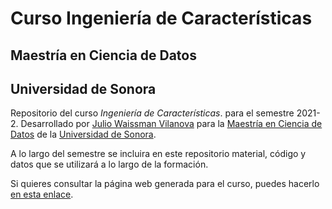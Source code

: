 # Curso Ingeniería de Características
## Maestría en Ciencia de Datos
## Universidad de Sonora

Repositorio del curso *Ingeniería de Características*. para el semestre 2021-2. 
Desarrollado por [Julio Waissman Vilanova](julio.waissman@unison.mx) para la
[Maestría en Ciencia de Datos](https://mcd.unison.mx) de la [Universidad de Sonora](https://www.unison.mx).

A lo largo del semestre se incluira en este repositorio material, código y datos que se utilizará 
a lo largo de la formación.

Si quieres consultar la página web generada para el curso, puedes hacerlo 
[en esta enlace](https://mcd-unison.github.io/ing-caract/).
